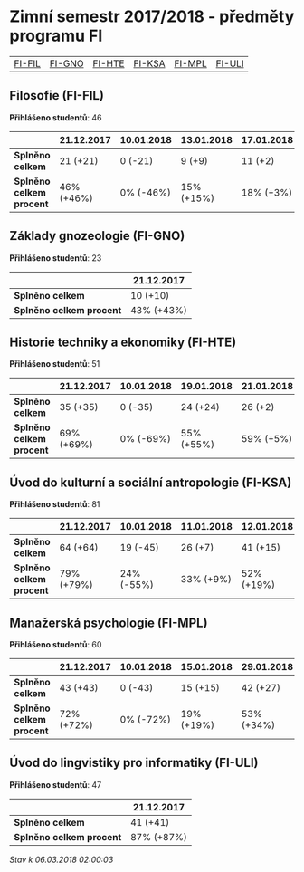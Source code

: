# Zimní semestr 2017/2018 - předměty programu FI


| | | | | | |
|-|-|-|-|-|-|
|[FI-FIL](#filosofie-fi-fil) | [FI-GNO](#základy-gnozeologie-fi-gno) | [FI-HTE](#historie-techniky-a-ekonomiky-fi-hte) | [FI-KSA](#úvod-do-kulturní-a-sociální-antropologie-fi-ksa) | [FI-MPL](#manažerská-psychologie-fi-mpl) | [FI-ULI](#úvod-do-lingvistiky-pro-informatiky-fi-uli)|

        

## Filosofie (FI-FIL)

**Přihlášeno studentů**: 46

|                          |21.12.2017|10.01.2018|13.01.2018|17.01.2018|18.01.2018|20.01.2018|24.01.2018|26.01.2018|07.02.2018|15.02.2018|
|--------------------------|--------------------|--------------------|--------------------|--------------------|--------------------|--------------------|--------------------|--------------------|--------------------|--------------------|
|**Splněno celkem**        |21 (+21)|0 (-21)|9 (+9)|11 (+2)|23 (+12)|28 (+5)|37 (+9)|40 (+3)|44 (+4)|47 (+3)|
|**Splněno celkem procent**|46% (+46%)|0% (-46%)|15% (+15%)|18% (+3%)|38% (+20%)|47% (+9%)|62% (+15%)|67% (+5%)|73% (+7%)|78% (+5%)|

## Základy gnozeologie (FI-GNO)

**Přihlášeno studentů**: 23

|                          |21.12.2017|
|--------------------------|--------------------|
|**Splněno celkem**        |10 (+10)|
|**Splněno celkem procent**|43% (+43%)|

## Historie techniky a ekonomiky (FI-HTE)

**Přihlášeno studentů**: 51

|                          |21.12.2017|10.01.2018|19.01.2018|21.01.2018|22.01.2018|
|--------------------------|--------------------|--------------------|--------------------|--------------------|--------------------|
|**Splněno celkem**        |35 (+35)|0 (-35)|24 (+24)|26 (+2)|27 (+1)|
|**Splněno celkem procent**|69% (+69%)|0% (-69%)|55% (+55%)|59% (+5%)|61% (+2%)|

## Úvod do kulturní a sociální antropologie (FI-KSA)

**Přihlášeno studentů**: 81

|                          |21.12.2017|10.01.2018|11.01.2018|12.01.2018|17.01.2018|18.01.2018|19.01.2018|24.01.2018|26.01.2018|16.02.2018|
|--------------------------|--------------------|--------------------|--------------------|--------------------|--------------------|--------------------|--------------------|--------------------|--------------------|--------------------|
|**Splněno celkem**        |64 (+64)|19 (-45)|26 (+7)|41 (+15)|47 (+6)|53 (+6)|66 (+13)|67 (+1)|68 (+1)|69 (+1)|
|**Splněno celkem procent**|79% (+79%)|24% (-55%)|33% (+9%)|52% (+19%)|59% (+8%)|67% (+8%)|84% (+16%)|85% (+1%)|86% (+1%)|88% (+2%)|

## Manažerská psychologie (FI-MPL)

**Přihlášeno studentů**: 60

|                          |21.12.2017|10.01.2018|15.01.2018|29.01.2018|03.02.2018|17.02.2018|
|--------------------------|--------------------|--------------------|--------------------|--------------------|--------------------|--------------------|
|**Splněno celkem**        |43 (+43)|0 (-43)|15 (+15)|42 (+27)|54 (+12)|59 (+5)|
|**Splněno celkem procent**|72% (+72%)|0% (-72%)|19% (+19%)|53% (+34%)|68% (+15%)|75% (+6%)|

## Úvod do lingvistiky pro informatiky (FI-ULI)

**Přihlášeno studentů**: 47

|                          |21.12.2017|
|--------------------------|--------------------|
|**Splněno celkem**        |41 (+41)|
|**Splněno celkem procent**|87% (+87%)|



*Stav k 06.03.2018 02:00:03*